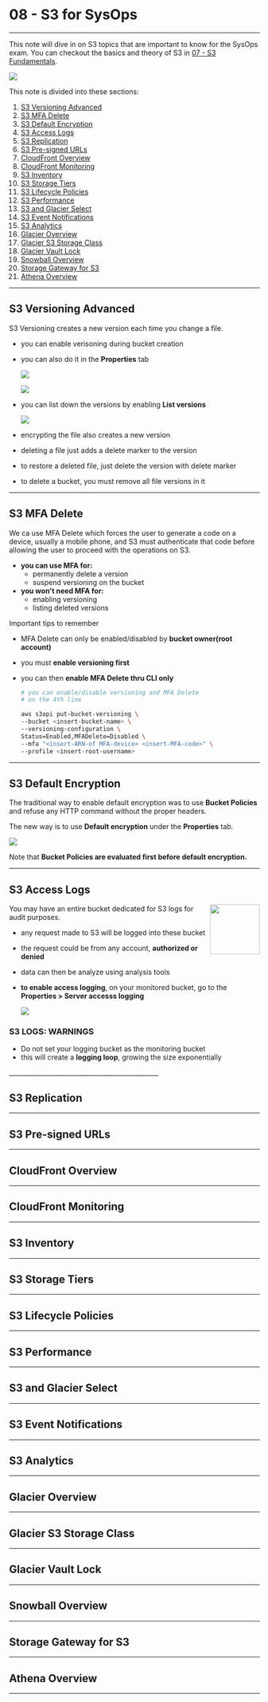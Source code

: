 <!-- 2021-02-07 00:48:20 -->

#  08 - S3 for SysOps #
________________________________________

This note will dive in on S3 topics that are important to know for the SysOps exam. You can checkout the basics and theory of S3 in [07 - S3 Fundamentals](07-S3-Fundamentals.md).

![](../Images/08-preview.jpg)

This note is divided into these sections:

1.  [S3 Versioning Advanced](#s3-versioning-advanced)
2.  [S3 MFA Delete](#s3-mfa-delete)
3.  [S3 Default Encryption](#s3-default-encryption)
4.  [S3 Access Logs](#s3-access-logs)
5.  [S3 Replication](#s3-replication)
6.  [S3 Pre-signed URLs](#s3-pre-signed-urls)
7.  [CloudFront Overview](#cloudfront-overview)
8.  [CloudFront Monitoring](#cloudfront-monitoring)
9.  [S3 Inventory](#s3-inventory)
10. [S3 Storage Tiers](#s3-storage-tiers)
11. [S3 Lifecycle Policies](#s3-lifecycle-policies)
12. [S3 Performance](#s3-performance)
13. [S3 and Glacier Select](#s3-and-glacier-select)
14. [S3 Event Notifications](#s3-event-notifications)
15. [S3 Analytics](#s3-analytics)
16. [Glacier Overview](#glacier-overview)
17. [Glacier S3 Storage Class](#glacier-s3-storage-class)
18. [Glacier Vault Lock](#glacier-vault-lock)
19. [Snowball Overview](#snowball-overview)
20. [Storage Gateway for S3](#storage-gateway-for-s3)
21. [Athena Overview](#athena-overview)
_______________________________________________

## S3 Versioning Advanced ##

S3 Versioning creates a new version each time you change a file.
- you can enable verisoning during bucket creation
- you can also do it in the **Properties** tab

    ![](../Images/s3-versioning-3.jpg)
    
    ![](../Images/s3-versioning-4.jpg)

- you can list down the versions by enabling **List versions**

    ![](../Images/s3-versioning-5.jpg)

- encrypting the file also creates a new version
- deleting a file just adds a delete marker to the version
- to restore a deleted file, just delete the version with delete marker
- to delete a bucket, you must remove all file versions in it
_______________________________________________

## S3 MFA Delete ##

We ca use MFA Delete which forces the user to generate a code on a device, usually a mobile phone, and S3 must authenticate that code before allowing the user to proceed with the operations on S3.
- **you can use MFA for:**
    - permanently delete a version 
    - suspend versioning on the bucket
- **you won't need MFA for:**
    - enabling versioning
    - listing deleted versions

Important tips to remember
- MFA Delete can only be enabled/disabled by **bucket owner(root account)**
- you must **enable versioning first**
- you can then **enable MFA Delete thru CLI only**

    ```bash
    # you can enable/disable versioning and MFA Delete 
    # on the 4th line

    aws s3api put-bucket-versioning \
    --bucket <insert-bucket-name> \
    --versioning-configuration \
    Status=Enabled,MFADelete=Disabled \
    --mfa "<insert-ARN-of MFA-device> <insert-MFA-code>" \
    --profile <insert-root-username>
    ```
_______________________________________________

<!-- 2021-02-07 13:25:30 -->

## S3 Default Encryption ##

The traditional way to enable default encryption was to use **Bucket Policies** and refuse any HTTP command without the proper headers.

The new way is to use **Default encryption** under the **Properties** tab.
    
![](../Images/s3-default-encryption.jpg)

Note that **Bucket Policies are evaluated first before default encryption.**
_______________________________________________


## S3 Access Logs ##

<p align=right>
    <img src="../Images/s3-access-logs.jpg" style="float: right;" width=100>
    
You may have an entire bucket dedicated for S3 logs for audit purposes.

- any request made to S3 will be logged into these bucket
- the request could be from any account, 
**authorized or denied**
- data can then be analyze using analysis tools
- **to enable access logging**, on your monitored bucket, 
    go to the **Properties > Server accesss logging** 

    ![](../Images/s3-access-logs-2.jpg)


### S3 LOGS: WARNINGS ###

- Do not set your logging bucket as the monitoring bucket
- this will create a **logging loop**, growing the size exponentially


</p>
_______________________________________________

## S3 Replication ##

_______________________________________________

## S3 Pre-signed URLs ##

_______________________________________________

## CloudFront Overview ##

_______________________________________________

## CloudFront Monitoring ##

_______________________________________________

## S3 Inventory ##

_______________________________________________

## S3 Storage Tiers ##

_______________________________________________

## S3 Lifecycle Policies ##

_______________________________________________

## S3 Performance ##


_______________________________________________

## S3 and Glacier Select ##


_______________________________________________

## S3 Event Notifications ##


_______________________________________________

## S3 Analytics ##


_______________________________________________

## Glacier Overview ##


_______________________________________________

## Glacier S3 Storage Class ##


_______________________________________________

## Glacier Vault Lock ##


_______________________________________________

## Snowball Overview ##


_______________________________________________

## Storage Gateway for S3 ##


_______________________________________________

## Athena Overview ##

_______________________________________________
